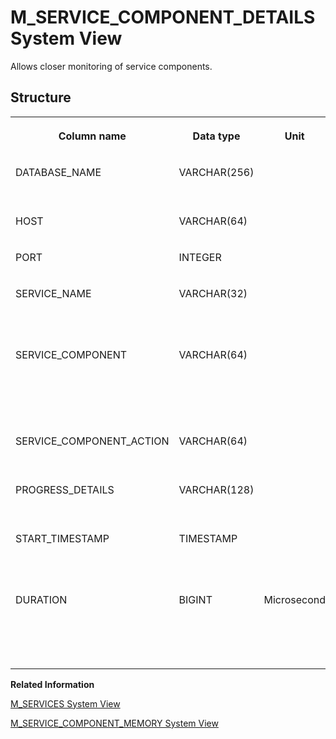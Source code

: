 <!-- loio707639b4b6b8427ba54985dc75369f0e -->

# M\_SERVICE\_COMPONENT\_DETAILS System View

Allows closer monitoring of service components.



<a name="loio707639b4b6b8427ba54985dc75369f0e__section_sjn_tr5_ymb"/>

## Structure


<table>
<tr>
<th valign="top">

Column name



</th>
<th valign="top">

Data type



</th>
<th valign="top">

Unit



</th>
<th valign="top">

Description



</th>
</tr>
<tr>
<td valign="top">

DATABASE\_NAME



</td>
<td valign="top">

VARCHAR\(256\)



</td>
<td valign="top">



</td>
<td valign="top">

Displays the database name.



</td>
</tr>
<tr>
<td valign="top">

HOST



</td>
<td valign="top">

VARCHAR\(64\)



</td>
<td valign="top">



</td>
<td valign="top">

Displays the host name.



</td>
</tr>
<tr>
<td valign="top">

PORT



</td>
<td valign="top">

INTEGER



</td>
<td valign="top">



</td>
<td valign="top">

Displays the internal port.



</td>
</tr>
<tr>
<td valign="top">

SERVICE\_NAME



</td>
<td valign="top">

VARCHAR\(32\)



</td>
<td valign="top">



</td>
<td valign="top">

Displays the service name. See M\_SERVICE\_TYPES for all known service names.



</td>
</tr>
<tr>
<td valign="top">

SERVICE\_COMPONENT



</td>
<td valign="top">

VARCHAR\(64\)



</td>
<td valign="top">



</td>
<td valign="top">

Displays the component name. See See M\_SERVICE\_COMPONENTS for all known component names.



</td>
</tr>
<tr>
<td valign="top">

SERVICE\_COMPONENT\_ACTION



</td>
<td valign="top">

VARCHAR\(64\)



</td>
<td valign="top">



</td>
<td valign="top">

Displays the name of the component action.



</td>
</tr>
<tr>
<td valign="top">

PROGRESS\_DETAILS



</td>
<td valign="top">

VARCHAR\(128\)



</td>
<td valign="top">



</td>
<td valign="top">

Displays the status details and progress information.



</td>
</tr>
<tr>
<td valign="top">

START\_TIMESTAMP



</td>
<td valign="top">

TIMESTAMP



</td>
<td valign="top">



</td>
<td valign="top">

Displays the timestamp of the start of the component action or lifecycle phase.



</td>
</tr>
<tr>
<td valign="top">

DURATION



</td>
<td valign="top">

BIGINT



</td>
<td valign="top">

Microsecond



</td>
<td valign="top">

Displays the duration of the component action or lifecycle phase. The value is -1 as long as progress is ongoing.



</td>
</tr>
</table>

**Related Information**  


[M\_SERVICES System View](m-services-system-view-20c4ef8.md "Provides the status of all services.")

[M\_SERVICE\_COMPONENT\_MEMORY System View](m-service-component-memory-system-view-20bed4f.md "Provides service-specific memory usage by logical component.")

